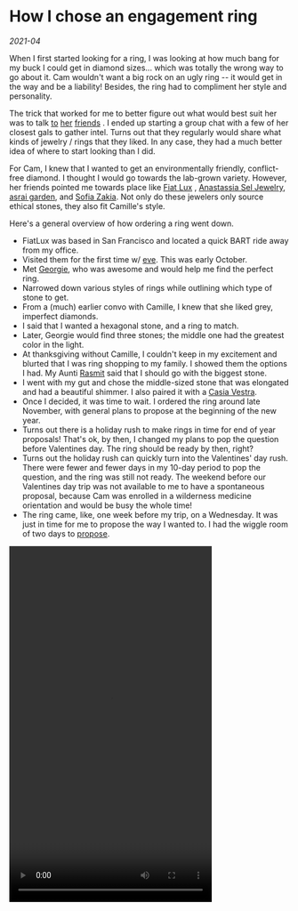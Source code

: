 # How I chose an engagement ring

_2021-04_

When I first started looking for a ring, I was looking at how much bang for my buck I could get in diamond sizes...
which was totally the wrong way to go about it. Cam wouldn't want a big rock on an ugly ring -- it would get in the way
and be a liability! Besides, the ring had to compliment her style and personality.

The trick that worked for me to better figure out what would best suit her was to
talk [to](https://www.instagram.com/briannabanananana/) [her](https://www.instagram.com/sleepiegirl/) [friends](https://www.instagram.com/ro.riches/)
. I ended up starting a group chat with a few of her closest gals to gather intel. Turns out that they regularly would
share what kinds of jewelry / rings that they liked. In any case, they had a much better idea of where to start looking
than I did.

For Cam, I knew that I wanted to get an environmentally friendly, conflict-free diamond. I thought I would go towards
the lab-grown variety. However, her friends pointed me towards place like [Fiat Lux](https://fiatluxsf.com/)
, [Anastassia Sel Jewelry](http://www.anastassiasel.com/), [asrai garden](https://www.asraigarden.com/),
and [Sofia Zakia](https://sofiazakia.com/). Not only do these jewelers only source ethical stones, they also fit
Camille's style.

Here's a general overview of how ordering a ring went down.

- FiatLux was based in San Francisco and located a quick BART ride away from my office.
- Visited them for the first time w/ [eve](https://eatbigger.fish/). This was early October.
- Met [Georgie](https://www.instagram.com/thee.georgie/), who was awesome and would help me find the perfect ring.
- Narrowed down various styles of rings while outlining which type of stone to get.
- From a (much) earlier convo with Camille, I knew that she liked grey, imperfect diamonds.
- I said that I wanted a hexagonal stone, and a ring to match.
- Later, Georgie would find three stones; the middle one had the greatest color in the light.
- At thanksgiving without Camille, I couldn't keep in my excitement and blurted that I was ring shopping to my family. I
  showed them the options I had. My Aunti [Rasmit](https://www.instagram.com/roz_creativestylist/) said that I should go
  with the biggest stone.
- I went with my gut and chose the middle-sized stone that was elongated and had a beautiful shimmer. I also paired it
  with a [Casia Vestra](https://fiatluxsf.com/wp-content/uploads/2018/12/3595-W.jpg).
- Once I decided, it was time to wait. I ordered the ring around late November, with general plans to propose at the
  beginning of the new year.
- Turns out there is a holiday rush to make rings in time for end of year proposals! That's ok, by then, I changed my
  plans to pop the question before Valentines day. The ring should be ready by then, right?
- Turns out the holiday rush can quickly turn into the Valentines' day rush. There were fewer and fewer days in my
  10-day period to pop the question, and the ring was still not ready. The weekend before our Valentines day trip was
  not available to me to have a spontaneous proposal, because Cam was enrolled in a wilderness medicine orientation and
  would be busy the whole time!
- The ring came, like, one week before my trip, on a Wednesday. It was just in time for me to propose the way I wanted
  to. I had the wiggle room of two days to [propose](../proposal/).

<video height="640" width="364" autoplay loop mute>
<source src="/assets/engagementring.mp4" type="video/mp4">
Sorry, your browser does not support the video tag.
</video>